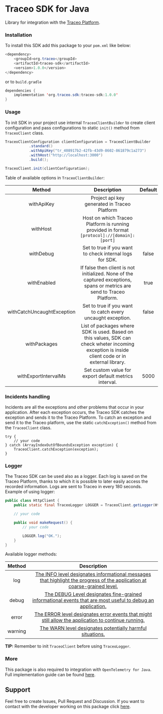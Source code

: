 # Traceo SDK for Java

Library for integration with the [Traceo Platform](https://github.com/traceo-dev/traceo).

### Installation
To install this SDK add this package to your `pom.xml` like below:

```java
<dependency>
    <groupId>org.traceo</groupId>
    <artifactId>traceo-sdk</artifactId>
    <version>1.0.0</version>
</dependency>
```

or to `build.gradle`

```java
dependencies {
    implementation 'org.traceo.sdk:traceo-sdk:1.0.0'
}
```

### Usage
To init SDK in your project use internal `TraceoClientBuilder` to create client configuration and pass configurations to static `init()` method from `TraceoClient` class.
```java
TraceoClientConfiguration clientConfiguration = TraceoClientBuilder
           .standard()
           .withApiKey("tr_408917b2-42fb-43d9-8602-861879c1a273")
           .withHost("http://localhost:3000")
           .build();

TraceoClient.init(clientConfiguration);
```

Table of available options in `TraceoClientBuilder`:

|   Method   |                                                                   Description                                                                   | Default | Required |
|:----------:|:-----------------------------------------------------------------------------------------------------------------------------------------------:|:-------:|:--------:|
| withApiKey |                                                  Project api key generated in Traceo Platform                                                   |         |    ✔     |
|  withHost  |                           Host on which Traceo Platform is running provided in format `[protocol]://[domain]:[port]`                            |         |    ✔     |
| withDebug  |                                             Set to true if you want to check internal logs for SDK.                                             |  false  |    ❌     |
| withEnabled |             If false then client is not initialized. None of the captured exceptions, spans or metrics are send to Traceo Platform.             |  true   |     ❌     |
| withCatchUncaughtException |                                           Set to true if you want to catch every uncaught exception.                                            |  false  |     ❌     |
| withPackages | List of packages where SDK is used. Based on this values, SDK can check wheter incoming exception is inside client code or in external library. |         |     ❌     |
| withExportIntervalMs |             Set custom value for export default metrics interval.          |  5000   |     ❌     |

### Incidents handling

Incidents are all the exceptions and other problems that occur in your application. After each exception occurs, the Traceo SDK catches the exception and sends it to the Traceo Platform. To catch an exception and send it to the Traceo platform, use the static `catchException()` method from the `TraceoClient` class. 

```
try {
    // your code
} catch (ArrayIndexOutOfBoundsException exception) {
    TraceoClient.catchException(exception);
}
```

### Logger

The Traceo SDK can be used also as a logger. Each log is saved on the Traceo Platform, thanks to which it is possible to later easily access the recorded information. Logs are sent to Traceo in every 180 seconds.
Example of using logger:
```java
public class HttpClient {
    public static final TraceoLogger LOGGER = TraceoClient.getLogger(HttpClient.class);

    // your code

    public void makeRequest() {
        // your code

        LOGGER.log("OK.");
    }
}
```

Available logger methods:

| Method  |                                                                                                                                                                                                                                                       Description                                                                                                                                                                                                                                                       |
|:-------:|:-----------------------------------------------------------------------------------------------------------------------------------------------------------------------------------------------------------------------------------------------------------------------------------------------------------------------------------------------------------------------------------------------------------------------------------------------------------------------------------------------------------------------:|
|   log   |                                                                        [The INFO level designates informational messages that highlight the progress of the application at coarse-grained level.](https://www.slf4j.org/api/org/apache/log4j/Level.html#:~:text=INFO-,The%20INFO%20level%20designates%20informational%20messages%20that%20highlight%20the%20progress%20of%20the%20application%20at%20coarse%2Dgrained%20level.,-static%20Level)                                                                         |
|  debug  |                                                                                       [The DEBUG Level designates fine-grained informational events that are most useful to debug an application.](https://www.slf4j.org/api/org/apache/log4j/Level.html#:~:text=DEBUG-,The%20DEBUG%20Level%20designates%20fine%2Dgrained%20informational%20events%20that%20are%20most%20useful%20to%20debug%20an%20application.,-static%20Level)                                                                                       |
|  error  |                                                                                               [The ERROR level designates error events that might still allow the application to continue running.](https://www.slf4j.org/api/org/apache/log4j/Level.html#:~:text=ERROR-,The%20ERROR%20level%20designates%20error%20events%20that%20might%20still%20allow%20the%20application%20to%20continue%20running.,-static%20Level)                                                                                               |
| warning |                                                                            [The WARN level designates potentially harmful situations.](https://www.slf4j.org/api/org/apache/log4j/Level.html#:~:text=WARN-,The%20WARN%20level%20designates%20potentially%20harmful%20situations.,-static%20int)                                                                                                                                                                                                                         |

**TIP:** Remember to init `TraceoClient` before using `TraceoLogger`.
### More
This package is also required to integration with `OpenTelemetry for Java`. Full implementation guide can be found [here]().

## Support
Feel free to create Issues, Pull Request and Discussion. If you want to contact with the developer working on this package click [here](mailto:piotr.szewczyk.software@gmail.com).